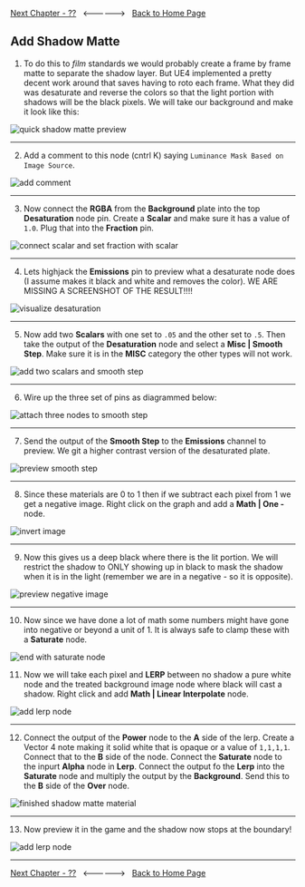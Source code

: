 [Next Chapter - ??](../shadow_matte/README.md)&nbsp;&nbsp;&nbsp;<------>&nbsp;&nbsp;&nbsp;[Back to Home Page](../README.md)

## Add Shadow Matte

1. To do this to *film* standards we would probably create a frame by frame matte to separate the shadow layer.  But UE4 implemented a pretty decent work around that saves having to roto each frame.  What they did was desaturate and reverse the colors so that the light portion with shadows will be the black pixels.  We will take our background and make it look like this:

![quick shadow matte preview](../images/createQuickMatte.jpg)

***

2.  Add a comment to this node (cntrl K) saying `Luminance Mask Based on Image Source`.

![add comment](../images/addComment.jpg)

***

3. Now connect the **RGBA** from the **Background** plate into the top **Desaturation** node pin.  Create a **Scalar** and make sure it has a value of `1.0`.  Plug that into the **Fraction** pin.

![connect scalar and set fraction with scalar](../images/scalarDesaturate.jpg)

***

4. Lets highjack the **Emissions** pin to preview what a desaturate node does (I assume makes it black and white and removes the color).  WE ARE MISSING A SCREENSHOT OF THE RESULT!!!!

![visualize desaturation](../images/visualizeDesat.jpg)

***

5. Now add two **Scalars** with one set to `.05` and the other set to `.5`.  Then take the output of the **Desaturation** node and select a **Misc | Smooth Step**.  Make sure it is in the **MISC** category the other types will not work.


![add two scalars and smooth step](../images/miscSmoothStep.jpg)

***

6. Wire up the three set of pins as diagrammed below:

![attach three nodes to smooth step](../images/wireUpPins.jpg)

***

7. Send the output of the **Smooth Step** to the **Emissions** channel to preview.  We git a higher contrast version of the desaturated plate.

![preview smooth step](../images/higherContrastOutput.jpg)

***

8.  Since these materials are 0 to 1 then if we subtract each pixel from 1 we get a negative image.  Right click on the graph and add a **Math | One -** node.

![invert image](../images/addOneMinusNode.jpg)

***

9. Now this gives us a deep black where there is the lit portion. We will restrict the shadow to ONLY showing up in black to mask the shadow when it is in the light (remember we are in a negative - so it is opposite).

![preview negative image](../images/previewNegative.jpg)

***

10.  Now since we have done a lot of math some numbers might have gone into negative or beyond a unit of 1.  It is always safe to clamp these with a **Saturate** node.

![end with saturate node](../images/endWithSaturate.jpg)

11. Now we will take each pixel and **LERP** between no shadow a pure white node and the treated background image node where black will cast a shadow.  Right click and add **Math | Linear Interpolate** node.

![add lerp node](../images/addLerp.jpg) 

***

12.  Connect the output of the **Power** node to the **A** side of the lerp. Create a Vector 4 note making it solid white that is opaque or a value of `1,1,1,1`.  Connect that to the **B** side of the node.  Connect the **Saturate** node to the inpurt **Alpha** node in **Lerp**.  Connect the output fo the **Lerp** into the **Saturate** node and multiply the output by the **Background**.  Send this to the **B** side of the **Over** node.

![finished shadow matte material](../images/finishedShadowMatte.jpg) 

***

13.  Now preview it in the game and the shadow now stops at the boundary!

![add lerp node](../images/shadowStops.jpg) 


***

[Next Chapter - ??](../shadow_matte/README.md)&nbsp;&nbsp;&nbsp;<------>&nbsp;&nbsp;&nbsp;[Back to Home Page](../README.md)